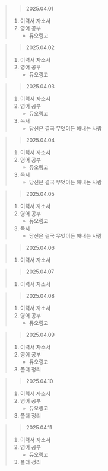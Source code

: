 > > 2025.04.01
> 1. 이력서 자소서
> 2. 영어 공부
>    - 듀오링고

> > 2025.04.02
> 1. 이력서 자소서
> 2. 영어 공부
>    - 듀오링고

> > 2025.04.03
> 1. 이력서 자소서
> 2. 영어 공부
>    - 듀오링고
> 3. 독서
>    - 당신은 결국 무엇이든 해내는 사람

> > 2025.04.04
> 1. 이력서 자소서
> 2. 영어 공부
>    - 듀오링고
> 3. 독서
>    - 당신은 결국 무엇이든 해내는 사람

> > 2025.04.05
> 1. 이력서 자소서
> 2. 영어 공부
>    - 듀오링고
> 3. 독서
>    - 당신은 결국 무엇이든 해내는 사람

> > 2025.04.06
> 1. 이력서 자소서

> > 2025.04.07
> 1. 이력서 자소서

> > 2025.04.08
> 1. 이력서 자소서
> 2. 영어 공부
>    - 듀오링고

> > 2025.04.09
> 1. 이력서 자소서
> 2. 영어 공부
>    - 듀오링고
> 3. 폴더 정리

> > 2025.04.10
> 1. 이력서 자소서
> 2. 영어 공부
>    - 듀오링고
> 3. 폴더 정리

> > 2025.04.11
> 1. 이력서 자소서
> 2. 영어 공부
>    - 듀오링고
> 3. 폴더 정리

